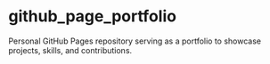 # github_page_portfolio
Personal GitHub Pages repository serving as a portfolio to showcase projects, skills, and contributions.
